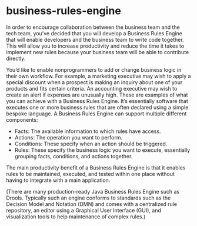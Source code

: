 # business-rules-engine

In order to encourage collaboration between the business team and the tech team, you’ve decided that you will develop a Business Rules Engine that will enable developers and the business team to write code together. This will allow you to increase productivity and reduce the time it takes to implement new rules because your business team will be able to contribute directly.

You’d like to enable nonprogrammers to add or change business logic in their own workflow. For example, a marketing executive may wish to apply a special discount when a prospect is making an inquiry about one of your products and fits certain criteria. An accounting executive may wish to create an alert if expenses are unusually high. These are examples of what you can achieve with a Business Rules Engine. It’s essentially software that executes one or more business rules that are often declared using a simple bespoke language. A Business Rules Engine can support multiple different components:

- Facts: The available information to which rules have access.
- Actions: The operation you want to perform.
- Conditions: These specify when an action should be triggered.
- Rules: These specify the business logic you want to execute, essentially grouping facts, conditions, and actions together.

The main productivity benefit of a Business Rules Engine is that it enables rules to be maintained, executed, and tested within one place without having to integrate with a main application.

(There are many production-ready Java Business Rules Engine such as Drools. Typically such an engine conforms to standards such as the Decision Model and Notation (DMN) and comes with a centralized rule repository, an editor using a Graphical User Interface (GUI), and visualization tools to help maintenance of complex rules.)